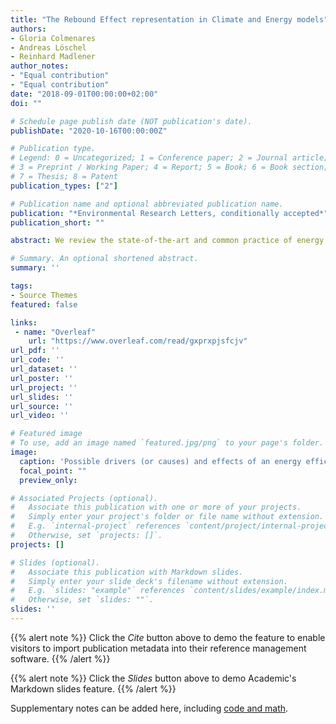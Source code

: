 ```yaml
---
title: "The Rebound Effect representation in Climate and Energy models"
authors:
- Gloria Colmenares
- Andreas Löschel
- Reinhard Madlener
author_notes:
- "Equal contribution"
- "Equal contribution"
date: "2018-09-01T00:00:00+02:00"
doi: ""

# Schedule page publish date (NOT publication's date).
publishDate: "2020-10-16T00:00:00Z"

# Publication type.
# Legend: 0 = Uncategorized; 1 = Conference paper; 2 = Journal article;
# 3 = Preprint / Working Paper; 4 = Report; 5 = Book; 6 = Book section;
# 7 = Thesis; 8 = Patent
publication_types: ["2"]

# Publication name and optional abbreviated publication name.
publication: "*Environmental Research Letters, conditionally accepted*"
publication_short: ""

abstract: We review the state-of-the-art and common practice of energy and climate modeling vis-a-vis the rebound literature. In particular, we study how energy system and economy-wide models include and quantify rebound effects - the gap between actual and expected saving or the behavioral adjustment in response to an energy efficiency improvement\, in terms of energy or greenhouse gas emissions. First, we explain the interaction between drivers of energy efficiency improvements energy efficiency policies, and the rebound effect to provide a framework for a general theoretical revision from micro- to macro-economic levels. Using this classification, we analyze rebound effect representations in empirical models by four dimensions actors (industry or the production side, and private households or the consumption side)\, the aggregation level (from micro- to macro-economic levels), income level (developed or developing countries), and time (short- and long-run). Furthermore, we review rebound effect studies whose models focus on three drivers of energy efficiency improvements market-based policies, non-market-based policies, and a costless energy efficiency improvement that holds other attributes constant (zero-cost breakthrough). We find that a clear representation of one or simultaneous drivers of energy efficiency improvements is crucial to target the goals of energy savings, greenhouse gas mitigation\, and welfare gains. Under this broader view, the rebound effect is one additional phenomenon to take into consideration. This perspective provokes and provides additional policy implications. Reporting rebound effects as a stand-alone percentage is not sufficiently informative for policy considerations and the distinction of the aggregation level is important to asses the scalability of energy efficiency policies. Finally, we give some ideas and motivations for future research.

# Summary. An optional shortened abstract.
summary: ''

tags:
- Source Themes
featured: false

links:
 - name: "Overleaf"
    url: "https://www.overleaf.com/read/gxprxpjsfcjv"
url_pdf: ''
url_code: ''
url_dataset: ''
url_poster: ''
url_project: ''
url_slides: ''
url_source: ''
url_video: ''

# Featured image
# To use, add an image named `featured.jpg/png` to your page's folder. 
image:
  caption: 'Possible drivers (or causes) and effects of an energy efficiency improvement'
  focal_point: ""
  preview_only: 

# Associated Projects (optional).
#   Associate this publication with one or more of your projects.
#   Simply enter your project's folder or file name without extension.
#   E.g. `internal-project` references `content/project/internal-project/index.md`.
#   Otherwise, set `projects: []`.
projects: []

# Slides (optional).
#   Associate this publication with Markdown slides.
#   Simply enter your slide deck's filename without extension.
#   E.g. `slides: "example"` references `content/slides/example/index.md`.
#   Otherwise, set `slides: ""`.
slides: ''
---
```


{{% alert note %}}
Click the *Cite* button above to demo the feature to enable visitors to import publication metadata into their reference management software.
{{% /alert %}}

{{% alert note %}}
Click the *Slides* button above to demo Academic's Markdown slides feature.
{{% /alert %}}

Supplementary notes can be added here, including [code and math](https://sourcethemes.com/academic/docs/writing-markdown-latex/).

